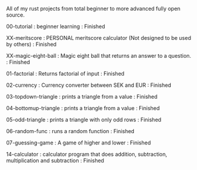 All of my rust projects from total beginner to more advanced fully open source.

00-tutorial : beginner learning : Finished

XX-meritscore : PERSONAL meritscore calculator (Not designed to be used by others) : Finished 

XX-magic-eight-ball : Magic eight ball that returns an answer to a question. : Finished

01-factorial : Returns factorial of input : Finished

02-currency : Currency converter between SEK and EUR : Finished

03-topdown-triangle : prints a triangle from a value : Finished

04-bottomup-triangle : prints a triangle from a value : Finished

05-odd-triangle : prints a triangle with only odd rows : Finished

06-random-func : runs a random function : Finished

07-guessing-game : A game of higher and lower : Finished

14-calculator : calculator program that does addition, subtraction, multiplication and subtraction : Finished
